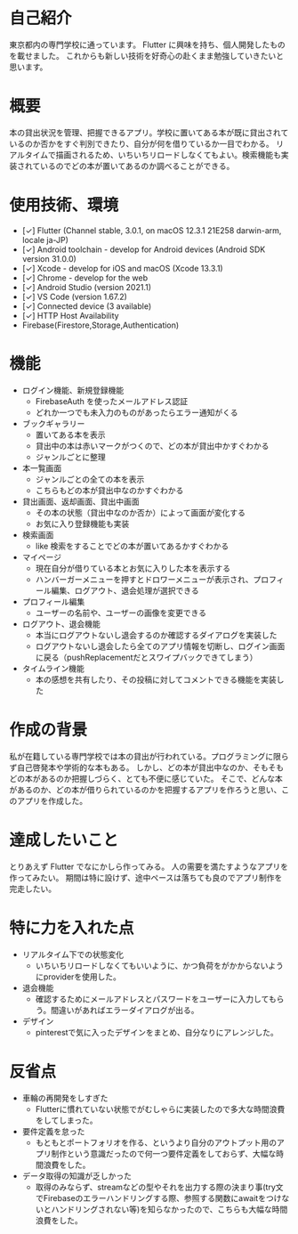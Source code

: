 # 自己紹介

東京都内の専門学校に通っています。
Flutter に興味を持ち、個人開発したものを載せました。
これからも新しい技術を好奇心の赴くまま勉強していきたいと思います。

# 概要

本の貸出状況を管理、把握できるアプリ。学校に置いてある本が既に貸出されているのか否かをすぐ判別できたり、自分が何を借りているか一目でわかる。
リアルタイムで描画されるため、いちいちリロードしなくてもよい。検索機能も実装されているのでどの本が置いてあるのか調べることができる。

# 使用技術、環境
- [✓] Flutter (Channel stable, 3.0.1, on macOS 12.3.1 21E258 darwin-arm, locale ja-JP)
- [✓] Android toolchain - develop for Android devices (Android SDK version 31.0.0)
- [✓] Xcode - develop for iOS and macOS (Xcode 13.3.1)
- [✓] Chrome - develop for the web
- [✓] Android Studio (version 2021.1)
- [✓] VS Code (version 1.67.2)
- [✓] Connected device (3 available)
- [✓] HTTP Host Availability
- Firebase(Firestore,Storage,Authentication)

# 機能
- ログイン機能、新規登録機能
  - FirebaseAuth を使ったメールアドレス認証
  - どれか一つでも未入力のものがあったらエラー通知がくる
- ブックギャラリー
  - 置いてある本を表示
  - 貸出中の本は赤いマークがつくので、どの本が貸出中かすぐわかる
  - ジャンルごとに整理
- 本一覧画面
  - ジャンルごとの全ての本を表示
  - こちらもどの本が貸出中なのかすぐわかる
- 貸出画面、返却画面、貸出中画面
  - その本の状態（貸出中なのか否か）によって画面が変化する
  - お気に入り登録機能も実装
- 検索画面
  - like 検索をすることでどの本が置いてあるかすぐわかる
- マイページ
  - 現在自分が借りている本とお気に入りした本を表示する
  - ハンバーガーメニューを押すとドロワーメニューが表示され、プロフィール編集、ログアウト、退会処理が選択できる
- プロフィール編集
  - ユーザーの名前や、ユーザーの画像を変更できる 
- ログアウト、退会機能
  - 本当にログアウトないし退会するのか確認するダイアログを実装した
  - ログアウトないし退会したら全てのアプリ情報を切断し、ログイン画面に戻る（pushReplacementだとスワイプバックできてしまう）
- タイムライン機能
  - 本の感想を共有したり、その投稿に対してコメントできる機能を実装した
# 作成の背景
私が在籍している専門学校では本の貸出が行われている。プログラミングに限らず自己啓発本や学術的な本もある。
しかし、どの本が貸出中なのか、そもそもどの本があるのか把握しづらく、とても不便に感じていた。
そこで、どんな本があるのか、どの本が借りられているのかを把握するアプリを作ろうと思い、このアプリを作成した。
# 達成したいこと
とりあえず Flutter でなにかしら作ってみる。
人の需要を満たすようなアプリを作ってみたい。
期間は特に設けず、途中ペースは落ちても良のでアプリ制作を完走したい。
# 特に力を入れた点
- リアルタイム下での状態変化
  - いちいちリロードしなくてもいいように、かつ負荷をがかからないようにproviderを使用した。 
- 退会機能  
  - 確認するためにメールアドレスとパスワードをユーザーに入力してもらう。間違いがあればエラーダイアログが出る。
- デザイン
  - pinterestで気に入ったデザインをまとめ、自分なりにアレンジした。

# 反省点
- 車輪の再開発をしすぎた
  - Flutterに慣れていない状態でがむしゃらに実装したので多大な時間浪費をしてしまった。
- 要件定義を怠った
  - もともとポートフォリオを作る、というより自分のアウトプット用のアプリ制作という意識だったので何一つ要件定義をしておらず、大幅な時間浪費をした。
- データ取得の知識が乏しかった
  - 取得のみならず、streamなどの型やそれを出力する際の決まり事(try文でFirebaseのエラーハンドリングする際、参照する関数にawaitをつけないとハンドリングされない等)を知らなかったので、こちらも大幅な時間浪費をした。
